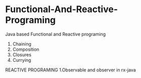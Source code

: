 # Functional-And-Reactive-Programing
Java based Functional and Reactive programing

1. Chaining
2. Composition
3. Closures
4. Currying

REACTIVE PROGRAMING
1.Observable and observer in rx-java
